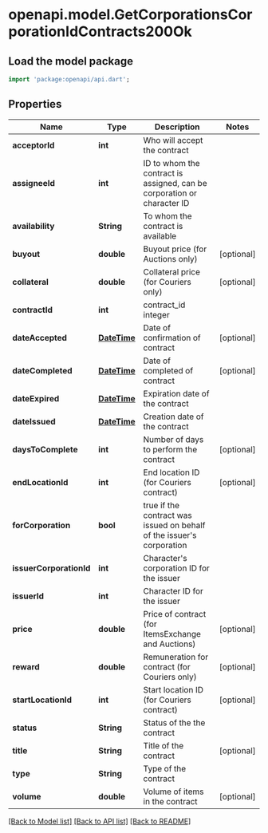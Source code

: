 # openapi.model.GetCorporationsCorporationIdContracts200Ok

## Load the model package
```dart
import 'package:openapi/api.dart';
```

## Properties
Name | Type | Description | Notes
------------ | ------------- | ------------- | -------------
**acceptorId** | **int** | Who will accept the contract | 
**assigneeId** | **int** | ID to whom the contract is assigned, can be corporation or character ID | 
**availability** | **String** | To whom the contract is available | 
**buyout** | **double** | Buyout price (for Auctions only) | [optional] 
**collateral** | **double** | Collateral price (for Couriers only) | [optional] 
**contractId** | **int** | contract_id integer | 
**dateAccepted** | [**DateTime**](DateTime.md) | Date of confirmation of contract | [optional] 
**dateCompleted** | [**DateTime**](DateTime.md) | Date of completed of contract | [optional] 
**dateExpired** | [**DateTime**](DateTime.md) | Expiration date of the contract | 
**dateIssued** | [**DateTime**](DateTime.md) | Сreation date of the contract | 
**daysToComplete** | **int** | Number of days to perform the contract | [optional] 
**endLocationId** | **int** | End location ID (for Couriers contract) | [optional] 
**forCorporation** | **bool** | true if the contract was issued on behalf of the issuer's corporation | 
**issuerCorporationId** | **int** | Character's corporation ID for the issuer | 
**issuerId** | **int** | Character ID for the issuer | 
**price** | **double** | Price of contract (for ItemsExchange and Auctions) | [optional] 
**reward** | **double** | Remuneration for contract (for Couriers only) | [optional] 
**startLocationId** | **int** | Start location ID (for Couriers contract) | [optional] 
**status** | **String** | Status of the the contract | 
**title** | **String** | Title of the contract | [optional] 
**type** | **String** | Type of the contract | 
**volume** | **double** | Volume of items in the contract | [optional] 

[[Back to Model list]](../README.md#documentation-for-models) [[Back to API list]](../README.md#documentation-for-api-endpoints) [[Back to README]](../README.md)


